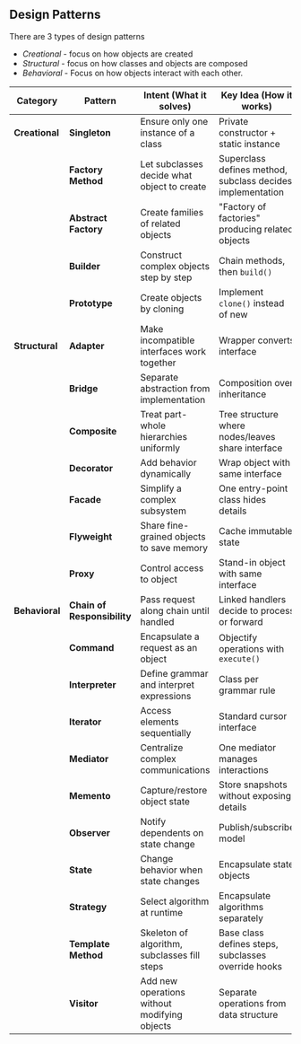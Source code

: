
## Design Patterns



There are 3 types of design patterns
- *Creational* - focus on how objects are created
- *Structural* - focus on how classes and objects are composed
- *Behavioral* - Focus on how objects interact with each other.


| **Category**   | **Pattern**                 | **Intent (What it solves)**                  | **Key Idea (How it works)**                                | **Java Example**                          |
| -------------- | --------------------------- | -------------------------------------------- | ---------------------------------------------------------- | ----------------------------------------- |
| **Creational** | **Singleton**               | Ensure only one instance of a class          | Private constructor + static instance                      | `Runtime.getRuntime()`                    |
|                | **Factory Method**          | Let subclasses decide what object to create  | Superclass defines method, subclass decides implementation | `Calendar.getInstance()`                  |
|                | **Abstract Factory**        | Create families of related objects           | "Factory of factories" producing related objects           | `DocumentBuilderFactory`                  |
|                | **Builder**                 | Construct complex objects step by step       | Chain methods, then `build()`                              | `StringBuilder`, `ProcessBuilder`         |
|                | **Prototype**               | Create objects by cloning                    | Implement `clone()` instead of new                         | `Object.clone()`                          |
| **Structural** | **Adapter**                 | Make incompatible interfaces work together   | Wrapper converts interface                                 | `Arrays.asList()`                         |
|                | **Bridge**                  | Separate abstraction from implementation     | Composition over inheritance                               | JDBC drivers                              |
|                | **Composite**               | Treat part-whole hierarchies uniformly       | Tree structure where nodes/leaves share interface          | `Component` in AWT/Swing                  |
|                | **Decorator**               | Add behavior dynamically                     | Wrap object with same interface                            | `BufferedReader` over `Reader`            |
|                | **Facade**                  | Simplify a complex subsystem                 | One entry-point class hides details                        | `javax.faces.context.FacesContext`        |
|                | **Flyweight**               | Share fine-grained objects to save memory    | Cache immutable state                                      | `Integer.valueOf()`                       |
|                | **Proxy**                   | Control access to object                     | Stand-in object with same interface                        | `java.lang.reflect.Proxy`, RMI stubs      |
| **Behavioral** | **Chain of Responsibility** | Pass request along chain until handled       | Linked handlers decide to process or forward               | Servlet Filters                           |
|                | **Command**                 | Encapsulate a request as an object           | Objectify operations with `execute()`                      | `Runnable`, `ActionListener`              |
|                | **Interpreter**             | Define grammar and interpret expressions     | Class per grammar rule                                     | `Pattern`/`Matcher` regex                 |
|                | **Iterator**                | Access elements sequentially                 | Standard cursor interface                                  | `Iterator`, `ListIterator`                |
|                | **Mediator**                | Centralize complex communications            | One mediator manages interactions                          | GUI dialog controllers                    |
|                | **Memento**                 | Capture/restore object state                 | Store snapshots without exposing details                   | Undo mechanisms                           |
|                | **Observer**                | Notify dependents on state change            | Publish/subscribe model                                    | `PropertyChangeListener`                  |
|                | **State**                   | Change behavior when state changes           | Encapsulate state objects                                  | TCP connection states                     |
|                | **Strategy**                | Select algorithm at runtime                  | Encapsulate algorithms separately                          | `Comparator` in sorting                   |
|                | **Template Method**         | Skeleton of algorithm, subclasses fill steps | Base class defines steps, subclasses override hooks        | `HttpServlet.service()`                   |
|                | **Visitor**                 | Add new operations without modifying objects | Separate operations from data structure                    | `ElementVisitor` in annotation processing |






